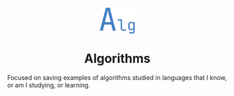 <div id="header">
   <p align="center">
      <img src="/@assets/algorithms-logo.svg" width="80px" align="center" alt="cdp-logo" />
   <h1 align="center">Algorithms</h1>
   </p>
</div>

Focused on saving examples of algorithms studied in languages that I know, or am I studying, or learning.